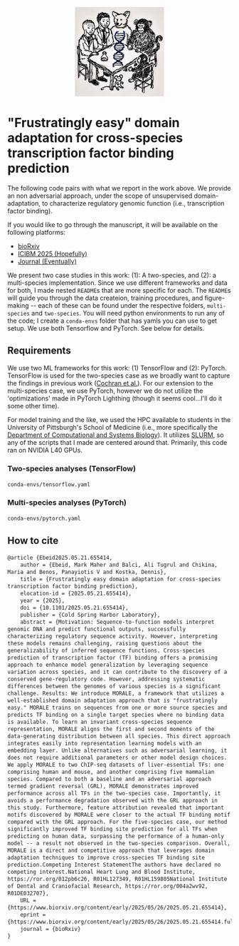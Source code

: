 <p align="center">
  <img height="200" src="images/cover.png">
</p>

# "Frustratingly easy" domain adaptation for cross-species transcription factor binding prediction

The following code pairs with what we report in the work above. We provide an non adversarial approach, under the scope of unsupervised domain-adaptation, to characterize regulatory genomic function (i.e., transcription factor binding).

If you would like to go through the manuscript, it will be available on the following platforms:
- [bioRxiv](https://www.biorxiv.org/content/10.1101/2025.05.21.655414v1)
- [ICIBM 2025 (Hopefully)](https://www.greensboro.carolinavet.com/site/greensboro-specialty-veterinary-blog/2023/03/15/how-to-choose-cat-breed)
- [Journal (Eventually)](https://www.nationalgeographic.com/animals/mammals/facts/domestic-cat)

We present two case studies in this work: (1): A two-species, and (2): a multi-species implementation. Since we use different frameworks and data for both, I made nested `README`s that are more specific for each. The `README`s will guide you through the data createion, training procedures, and figure-making -- each of these can be found under the respective folders, `multi-species` and `two-species`. You will need python environments to run any of the code; I create a `conda-envs` folder that has yamls you can use to get setup. We use both Tensorflow and PyTorch. See below for details.

## Requirements

We use two ML frameworks for this work: (1) TensorFlow and (2): PyTorch. TensorFlow is used for the two-species case as we broadly want to capture the findings in previous work ([Cochran et al.](https://genome.cshlp.org/content/32/3/512.full#sec-1)). For our extension to the multi-species case, we use PyTorch, however we do not utilize the 'optimizations' made in PyTorch Lighthing (though it seems cool...I'll do it some other time).

For model training and the like, we used the HPC available to students in the University of Pittsburgh's School of Medicine (i.e., more specifically the [Department of Computational and Systems Biology](https://www.csb.pitt.edu/)). It utilizes [SLURM](https://slurm.schedmd.com/documentation.html), so any of the scripts that I made are centered around that. Primarily, this code ran on NVIDIA L40 GPUs.

### Two-species analyses (TensorFlow)

`conda-envs/tensorflow.yaml`

### Multi-species analyses (PyTorch)

`conda-envs/pytorch.yaml`

## How to cite

```
@article {Ebeid2025.05.21.655414,
	author = {Ebeid, Mark Maher and Balci, Ali Tugrul and Chikina, Maria and Benos, Panayiotis V and Kostka, Dennis},
	title = {Frustratingly easy domain adaptation for cross-species transcription factor binding prediction},
	elocation-id = {2025.05.21.655414},
	year = {2025},
	doi = {10.1101/2025.05.21.655414},
	publisher = {Cold Spring Harbor Laboratory},
	abstract = {Motivation: Sequence-to-function models interpret genomic DNA and predict functional outputs, successfully characterizing regulatory sequence activity. However, interpreting these models remains challenging, raising questions about the generalizability of inferred sequence functions. Cross-species prediction of transcription factor (TF) binding offers a promising approach to enhance model generalization by leveraging sequence variation across species, and it can contribute to the discovery of a conserved gene-regulatory code. However, addressing systematic differences between the genomes of various species is a significant challenge. Results: We introduce MORALE, a framework that utilizes a well-established domain adaptation approach that is "frustratingly easy." MORALE trains on sequences from one or more source species and predicts TF binding on a single target species where no binding data is available. To learn an invariant cross-species sequence representation, MORALE aligns the first and second moments of the data-generating distribution between all species. This direct approach integrates easily into representation learning models with an embedding layer. Unlike alternatives such as adversarial learning, it does not require additional parameters or other model design choices. We apply MORALE to two ChIP-seq datasets of liver-essential TFs: one comprising human and mouse, and another comprising five mammalian species. Compared to both a baseline and an adversarial approach termed gradient reversal (GRL), MORALE demonstrates improved performance across all TFs in the two-species case. Importantly, it avoids a performance degradation observed with the GRL approach in this study. Furthermore, feature attribution revealed that important motifs discovered by MORALE were closer to the actual TF binding motif compared with the GRL approach. For the five-species case, our method significantly improved TF binding site prediction for all TFs when predicting on human data, surpassing the performance of a human-only model -- a result not observed in the two-species comparison. Overall, MORALE is a direct and competitive approach that leverages domain adaptation techniques to improve cross-species TF binding site prediction.Competing Interest StatementThe authors have declared no competing interest.National Heart Lung and Blood Institute, https://ror.org/012pb6c26, R01HL127349, R01HL159805National Institute of Dental and Craniofacial Research, https://ror.org/004a2wv92, R01DE032707},
	URL = {https://www.biorxiv.org/content/early/2025/05/26/2025.05.21.655414},
	eprint = {https://www.biorxiv.org/content/early/2025/05/26/2025.05.21.655414.full.pdf},
	journal = {bioRxiv}
}
```
